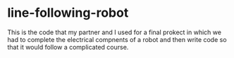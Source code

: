 # line-following-robot

This is the code that my partner and I used for a final prokect in which we had to complete the electrical compnents of a robot and then write code so that it would follow a complicated course.
